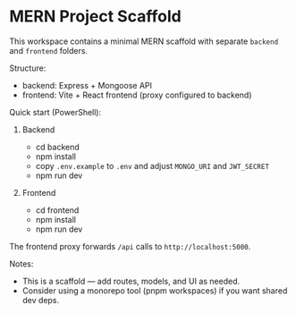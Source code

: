 # MERN Project Scaffold

This workspace contains a minimal MERN scaffold with separate `backend` and `frontend` folders.

Structure:

- backend: Express + Mongoose API
- frontend: Vite + React frontend (proxy configured to backend)

Quick start (PowerShell):

1. Backend
   - cd backend
   - npm install
   - copy `.env.example` to `.env` and adjust `MONGO_URI` and `JWT_SECRET`
   - npm run dev

2. Frontend
   - cd frontend
   - npm install
   - npm run dev

The frontend proxy forwards `/api` calls to `http://localhost:5000`.

Notes:
- This is a scaffold — add routes, models, and UI as needed.
- Consider using a monorepo tool (pnpm workspaces) if you want shared dev deps.
